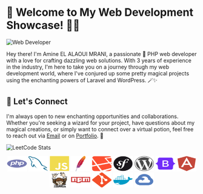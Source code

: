 # 👋 Welcome to My Web Development Showcase! 👨‍💻

![Web Developer](https://img.shields.io/badge/Web%20Developer-PHP%20%7C%20Laravel%20%7C%20WordPress-blueviolet)

Hey there! I'm Amine EL ALAOUI MRANI, a passionate 🚀 PHP web developer with a love for crafting dazzling web solutions. With 3 years of experience in the industry, I'm here to take you on a journey through my web development world, where I've conjured up some pretty magical projects using the enchanting powers of Laravel and WordPress. 🪄✨

## 💌 Let's Connect

I'm always open to new enchanting opportunities and collaborations. Whether you're seeking a wizard for your project, have questions about my magical creations, or simply want to connect over a virtual potion, feel free to reach out via [Email](mailto:amine@mrani.dev) or on [Portfolio](https://mrani.dev). 💌

![LeetCode Stats](https://leetcard.jacoblin.cool/mranidev?theme=dark&font=Corben&ext=heatmap)

<div align="center">
  <img src="https://github.com/devicons/devicon/blob/v2.15.1/icons/php/php-plain.svg" height="40" width="52" alt="php logo"  />
  <img src="https://github.com/devicons/devicon/blob/v2.15.1/icons/mysql/mysql-plain.svg" height="40" width="52" alt="mysql logo"/>
  <img src="https://github.com/devicons/devicon/blob/v2.15.1/icons/javascript/javascript-plain.svg" height="40" width="52" alt="javascript logo"  />
  <img src="https://github.com/devicons/devicon/blob/v2.15.1/icons/apache/apache-original.svg" height="40" width="52" alt="apache logo"  />
  <img src="https://github.com/devicons/devicon/blob/v2.15.1/icons/laravel/laravel-plain.svg" height="40" width="52" alt="laravel logo"  />
  <img src="https://github.com/devicons/devicon/blob/v2.15.1/icons/symfony/symfony-original.svg" height="40" width="52" alt="symfony logo"  />
  <img src="https://github.com/devicons/devicon/blob/v2.15.1/icons/wordpress/wordpress-plain.svg" height="40" width="52" alt="wordpress logo"  />
  <img src="https://github.com/devicons/devicon/blob/v2.15.1/icons/bootstrap/bootstrap-plain.svg" height="40" width="52" alt="bootstrap logo"  />
  <img src="https://github.com/devicons/devicon/blob/v2.15.1/icons/angularjs/angularjs-plain.svg" height="40" width="52" alt="angular logo"  />
  <img src="https://github.com/devicons/devicon/blob/v2.15.1/icons/composer/composer-original.svg" height="40" width="52" alt="composer logo"  />
  <img src="https://github.com/devicons/devicon/blob/v2.15.1/icons/npm/npm-original-wordmark.svg" height="40" width="52" alt="composer logo"  />
  <img src="https://github.com/devicons/devicon/blob/v2.15.1/icons/git/git-plain.svg" height="40" width="52" alt="git logo"  />
  <img src="https://github.com/devicons/devicon/blob/v2.15.1/icons/docker/docker-plain.svg" height="40" width="52" alt="docker logo"  />
  <img src="https://github.com/devicons/devicon/blob/v2.15.1/icons/googlecloud/googlecloud-plain.svg" height="40" width="52" alt="googlecloud logo"  />
  
  
</div>

